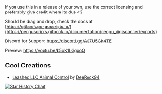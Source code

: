 If you use this in a release of your own, use the correct licensing and preferably give credit where its due <3

Should be drag and drop, check the docs at [https://gitbook.penguscripts.io/](https://penguscripts.gitbook.io/documentation/pengu_digiscanner/exports)

Discord for Support: https://discord.gg/AS7U5GK4TE

Preview: https://youtu.be/b5oK1LGgxoQ 


## Cool Creations
* [Leashed LLC Animal Control](https://forum.cfx.re/t/paid-leashed-llc-animal-control/5242164) by [DeeRock94](https://github.com/deerock94)


[![Star History Chart](https://api.star-history.com/svg?repos=PenguScript/pengu_digiscanner&type=Date)](https://star-history.com/#PenguScript/pengu_digiscanner&Date)
